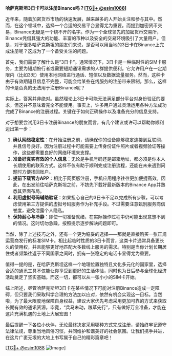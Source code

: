 **哈萨克斯坦3日卡可以注册Binance吗？[[TG💪+ @esim1088](https://t.me/s/esim1088)]**

近年来，随着加密货币市场的快速发展，越来越多的人开始关注和参与其中。然而，在这个领域中，选择一个合适的交易平台显得尤为重要。而提到加密货币交易，Binance无疑是一个绕不开的名字。作为一个全球领先的加密货币交易所，Binance凭借其强大的功能、丰富的币种以及安全的交易环境吸引了大量用户。但是，对于很多哈萨克斯坦的朋友们来说，是否可以用当地的3日卡在Binance上完成注册呢？这成为了一个备受关注的问题。

首先，我们需要了解什么是“3日卡”。通常情况下，3日卡是一种临时性的SIM卡服务，主要为短期旅行者或需要短期通讯需求的人群提供便利。它允许用户在一定期限内（比如3天）使用本地网络进行通话、短信以及数据流量服务。然而，这种卡由于有效期短且信息不完整，可能会给某些在线服务的注册带来限制。那么，这样的卡是否真的无法用于注册Binance呢？

实际上，答案并非绝对。虽然理论上3日卡可能无法满足部分平台对身份验证的要求，但这并不意味着完全不能使用。事实上，许多用户通过灵活运用各种方法成功完成了Binance的注册过程。关键在于如何正确操作以及准备充分的信息支持。

对于想要尝试用3日卡注册Binance的朋友而言，有几个建议或许可以帮助你顺利迈出第一步：

1. **确认网络稳定性**：在开始注册之前，请确保你的设备能够稳定连接到互联网，并且信号良好。因为注册过程中可能需要上传身份证件照片或者视频验证等操作，这些都需要良好的网络环境来支撑。
2. **准备好真实有效的个人信息**：无论是手机号码还是邮箱地址，都必须是你本人长期使用的联系方式。这样不仅有助于顺利完成注册流程，还能在未来遇到问题时方便找回账户。
3. **提前下载官方APP**：相比于网页版注册，手机应用程序往往更加便捷高效。因此，在出发前往哈萨克斯坦之前，不妨先下载好最新版本的Binance App并熟悉其界面布局。
4. **利用虚拟号码辅助验证**：如果担心自己的3日卡不足以完成所有步骤，可以考虑使用第三方提供的虚拟号码服务作为补充手段。不过需要注意甄别服务商信誉度，避免泄露个人隐私。
5. **保持耐心与冷静**：即使一切准备就绪，在实际操作过程中仍可能出现意想不到的情况。这时切勿急躁，按照提示逐步解决问题即可。

当然，除了上述技巧之外，还有一个更为稳妥的选择——那就是直接购买一张正规运营商发行的标准SIM卡。相比起临时性质的3日卡而言，这类卡片通常具备更长久的使用权，并且能够更好地匹配大多数线上服务的需求。特别是当你计划长期居住或者频繁往返于不同国家之间时，拥有一张稳定的电话卡显得尤为重要。

值得一提的是，在哈萨克斯坦这样一个地理位置独特且文化多元化的国家里，选择合适的通讯工具不仅能让你享受到更好的生活体验，同时也为日后参与全球化经济活动奠定了坚实基础。而这一切，都可以从一张小小的SIM卡开始。

综上所述，尽管哈萨克斯坦3日卡在某些情况下可能对注册Binance造成一定障碍，但只要我们采取科学合理的方法加以应对，依然有机会实现这一目标。当然啦，为了最大限度地保障自身权益，建议大家优先考虑采用更加可靠的方式来获取长期有效的通讯资源。毕竟，“兵马未动，粮草先行”，只有做好万全准备，才能在这片充满机遇的土地上大展宏图！

最后提醒一下各位小伙伴，无论最终决定采用哪种方式完成注册，请始终牢记遵守法律法规，尊重当地风俗习惯，共同维护和谐美好的社会氛围。让我们携手共进，在这片广袤无垠的大地上书写属于自己的精彩篇章吧！

[[TG💪+ @esim1088](https://t.me/s/esim1088) ![Image](https://i.postimg.cc/4NQfJmqS/Snipaste-2025-05-13-00-14-12.png)]